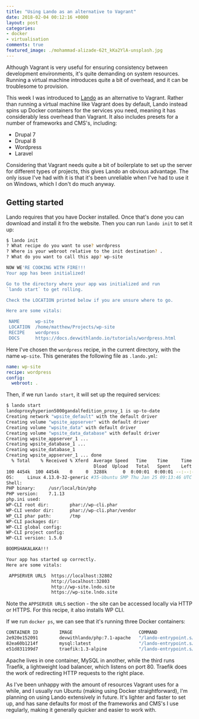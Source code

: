 ```yaml
---
title: "Using Lando as an alternative to Vagrant"
date: 2018-02-04 00:12:16 +0000
layout: post
categories:
- docker
- virtualisation
comments: true
featured_image: ./mohammad-alizade-62t_kKa2YlA-unsplash.jpg
---
```


Although Vagrant is very useful for ensuring consistency between development environments, it's quite demanding on system resources. Running a virtual machine introduces quite a bit of overhead, and it can be troublesome to provision.

This week I was introduced to [Lando](https://docs.devwithlando.io/) as an alternative to Vagrant. Rather than running a virtual machine like Vagrant does by default, Lando instead spins up Docker containers for the services you need, meaning it has considerably less overhead than Vagrant. It also includes presets for a number of frameworks and CMS's, including:

* Drupal 7
* Drupal 8
* Wordpress
* Laravel

Considering that Vagrant needs quite a bit of boilerplate to set up the server for different types of projects, this gives Lando an obvious advantage. The only issue I've had with it is that it's been unreliable when I've had to use it on Windows, which I don't do much anyway.

Getting started
---------------

Lando requires that you have Docker installed. Once that's done you can download and install it fro the website. Then you can run `lando init` to set it up:

```bash
$ lando init
? What recipe do you want to use? wordpress
? Where is your webroot relative to the init destination? .
? What do you want to call this app? wp-site

NOW WE'RE COOKING WITH FIRE!!!
Your app has been initialized!

Go to the directory where your app was initialized and run
`lando start` to get rolling.

Check the LOCATION printed below if you are unsure where to go.

Here are some vitals:

 NAME      wp-site                                               
 LOCATION  /home/matthew/Projects/wp-site                        
 RECIPE    wordpress                                             
 DOCS      https://docs.devwithlando.io/tutorials/wordpress.html 
```

Here I've chosen the `wordpress` recipe, in the current directory, with the name `wp-site`. This generates the following file as `.lando.yml`:

```yml
name: wp-site
recipe: wordpress
config:
  webroot: .
```

Then, if we run `lando start`, it will set up the required services:

```bash
$ lando start
landoproxyhyperion5000gandalfedition_proxy_1 is up-to-date
Creating network "wpsite_default" with the default driver
Creating volume "wpsite_appserver" with default driver
Creating volume "wpsite_data" with default driver
Creating volume "wpsite_data_database" with default driver
Creating wpsite_appserver_1 ... 
Creating wpsite_database_1 ... 
Creating wpsite_database_1
Creating wpsite_appserver_1 ... done
  % Total    % Received % Xferd  Average Speed   Time    Time     Time  Current
                                 Dload  Upload   Total   Spent    Left  Speed
100 4454k  100 4454k    0     0  3288k      0  0:00:01  0:00:01 --:--:-- 3290k
OS:     Linux 4.13.0-32-generic #35-Ubuntu SMP Thu Jan 25 09:13:46 UTC 2018 x86_64
Shell:  
PHP binary:     /usr/local/bin/php
PHP version:    7.1.13
php.ini used:   
WP-CLI root dir:        phar://wp-cli.phar
WP-CLI vendor dir:      phar://wp-cli.phar/vendor
WP_CLI phar path:       /tmp
WP-CLI packages dir:
WP-CLI global config:   
WP-CLI project config:  
WP-CLI version: 1.5.0

BOOMSHAKALAKA!!!

Your app has started up correctly.
Here are some vitals:

 APPSERVER URLS  https://localhost:32802
                 http://localhost:32803
                 http://wp-site.lndo.site
                 https://wp-site.lndo.site

```

Note the `APPSERVER URLS` section - the site can be accessed locally via HTTP or HTTPS. For this recipe, it also installs WP CLI.

If we run `docker ps`, we can see that it's running three Docker containers:

```bash
CONTAINER ID        IMAGE                         COMMAND                  CREATED             STATUS              PORTS                                                               NAMES
2e920e152091        devwithlando/php:7.1-apache   "/lando-entrypoint.s…"   16 minutes ago      Up 16 minutes       0.0.0.0:32803->80/tcp, 0.0.0.0:32802->443/tcp                       wpsite_appserver_1
82ea60b1214f        mysql:latest                  "/lando-entrypoint.s…"   16 minutes ago      Up 16 minutes       0.0.0.0:32801->3306/tcp                                             wpsite_database_1
e51d831199d7        traefik:1.3-alpine            "/lando-entrypoint.s…"   About an hour ago   Up About an hour    0.0.0.0:80->80/tcp, 0.0.0.0:443->443/tcp, 0.0.0.0:58086->8080/tcp   landoproxyhyperion5000gandalfedition_proxy_1
```

Apache lives in one container, MySQL in another, while the third runs Traefik, a lightweight load balancer, which listens on port 80. Traefik does the work of redirecting HTTP requests to the right place.

As I've been unhappy with the amount of resources Vagrant uses for a while, and I usually run Ubuntu (making using Docker straightforward), I'm planning on using Lando extensively in future. It's lighter and faster to set up, and has sane defaults for most of the frameworks and CMS's I use regularly, making it generally quicker and easier to work with.
